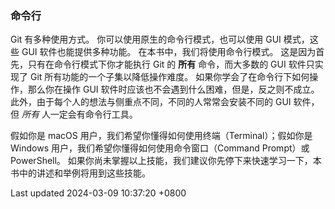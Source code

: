 ### 命令行

Git 有多种使用方式。 你可以使用原生的命令行模式，也可以使用 GUI
模式，这些 GUI 软件也能提供多种功能。 在本书中，我们将使用命令行模式。
这是因为首先，只有在命令行模式下你才能执行 Git 的 **所有**
命令，而大多数的 GUI 软件只实现了 Git 所有功能的一个子集以降低操作难度。
如果你学会了在命令行下如何操作，那么你在操作 GUI
软件时应该也不会遇到什么困难，但是，反之则不成立。
此外，由于每个人的想法与侧重点不同，不同的人常常会安装不同的 GUI
软件，但 *所有* 人一定会有命令行工具。

假如你是 macOS 用户，我们希望你懂得如何使用终端（Terminal）；假如你是
Windows 用户，我们希望你懂得如何使用命令窗口（Command Prompt）或
PowerShell。
如果你尚未掌握以上技能，我们建议你先停下来快速学习一下，本书中的讲述和举例将用到这些技能。

Last updated 2024-03-09 10:37:20 +0800
